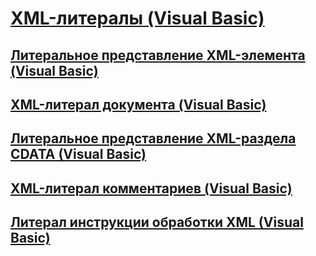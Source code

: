 # [XML-литералы (Visual Basic)](index.md)
## [Литеральное представление XML-элемента (Visual Basic)](xml-element-literal.md)
## [XML-литерал документа (Visual Basic)](xml-document-literal.md)
## [Литеральное представление XML-раздела CDATA (Visual Basic)](xml-cdata-literal.md)
## [XML-литерал комментариев (Visual Basic)](xml-comment-literal.md)
## [Литерал инструкции обработки XML (Visual Basic)](xml-processing-instruction-literal.md)
